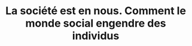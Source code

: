---
title: La société est en nous. Comment le monde social engendre des individus
sidebar_position: 12
---